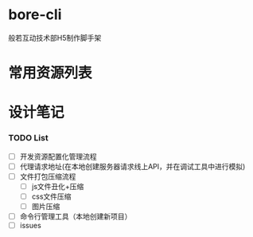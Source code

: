 # bore-cli
般若互动技术部H5制作脚手架

# 常用资源列表


# 设计笔记


### TODO List

- [ ] 开发资源配置化管理流程
- [ ] 代理请求地址(在本地创建服务器请求线上API，并在调试工具中进行模拟)
- [ ] 文件打包压缩流程
  - [ ] js文件丑化+压缩
  - [ ] css文件压缩
  - [ ] 图片压缩
- [ ] 命令行管理工具（本地创建新项目）
- [ ] issues